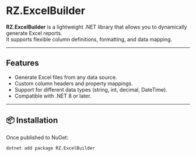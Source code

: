 # RZ.ExcelBuilder

**RZ.ExcelBuilder** is a lightweight .NET library that allows you to dynamically generate Excel reports.  
It supports flexible column definitions, formatting, and data mapping.

---

## Features
- Generate Excel files from any data source.
- Custom column headers and property mappings.
- Support for different data types (string, int, decimal, DateTime).
- Compatible with .NET 8 or later.

---

## 📦 Installation
Once published to NuGet:
```bash
dotnet add package RZ.ExcelBuilder
